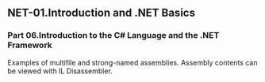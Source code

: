 ## NET-01.Introduction and .NET Basics
### Part 06.Introduction to the C# Language and the .NET Framework

Examples of multifile and strong-named assemblies.
Assembly contents can be viewed with IL Disassembler.
